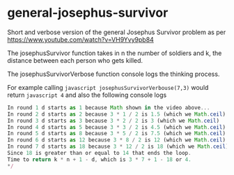 # general-josephus-survivor
Short and verbose version of the general Josephus Survivor problem as per https://www.youtube.com/watch?v=VH9Yvy9pb84

The josephusSurvivor function takes in n the number of soldiers and k, the distance between each person who gets killed.

The josephusSurvivorVerbose function console logs the thinking process.

For example calling ```javascript josephusSurvivorVerbouse(7,3)``` would return ```javascript 4``` and also the following console logs

```javascript /*
In round 1 d starts as 1 because Math shown in the video above...
In round 2 d starts as 2 because 3 * 1 / 2 is 1.5 (which we Math.ceil)
In round 3 d starts as 3 because 3 * 2 / 2 is 3 (which we Math.ceil)
In round 4 d starts as 5 because 3 * 3 / 2 is 4.5 (which we Math.ceil)
In round 5 d starts as 8 because 3 * 5 / 2 is 7.5 (which we Math.ceil)
In round 6 d starts as 12 because 3 * 8 / 2 is 12 (which we Math.ceil)
In round 7 d starts as 18 because 3 * 12 / 2 is 18 (which we Math.ceil)
Since 18 is greater than or equal to 14 that ends the loop.
Time to return k * n + 1 - d, which is 3 * 7 + 1 - 18 or 4.
*/
```
